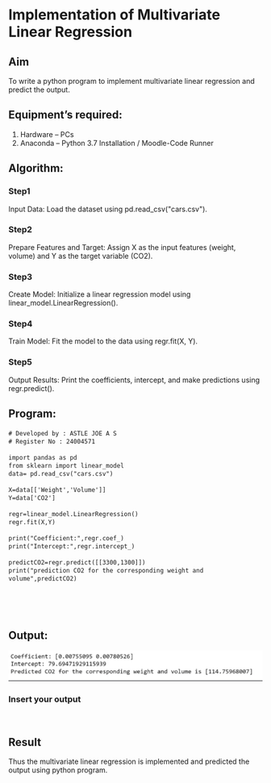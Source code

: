 # Implementation of Multivariate Linear Regression
## Aim
To write a python program to implement multivariate linear regression and predict the output.
## Equipment’s required:
1.	Hardware – PCs
2.	Anaconda – Python 3.7 Installation / Moodle-Code Runner
## Algorithm:
### Step1
Input Data: 
Load the dataset using pd.read_csv("cars.csv").

### Step2
Prepare Features and Target:
  Assign X as the input features (weight, volume) and Y as the target variable (CO2).

### Step3
Create Model:
  Initialize a linear regression model using linear_model.LinearRegression().

### Step4
Train Model: 
  Fit the model to the data using regr.fit(X, Y).

### Step5
Output Results:
  Print the coefficients, intercept, and make predictions using regr.predict().
## Program:
```
# Developed by : ASTLE JOE A S
# Register No : 24004571

import pandas as pd
from sklearn import linear_model
data= pd.read_csv("cars.csv")

X=data[['Weight','Volume']]
Y=data['CO2']

regr=linear_model.LinearRegression()
regr.fit(X,Y)

print("Coefficient:",regr.coef_)
print("Intercept:",regr.intercept_)

predictCO2=regr.predict([[3300,1300]])
print("prediction CO2 for the corresponding weight and volume",predictCO2)





```
## Output:
![alt text](<WhatsApp Image 2024-12-27 at 09.22.52_98c14295.jpg>)

### Insert your output

<br>

## Result
Thus the multivariate linear regression is implemented and predicted the output using python program.
